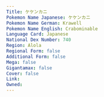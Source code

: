 ```yaml
---
﻿Title: ケケンカニ
Pokemon Name Japanese: ケケンカニ
Pokemon Name German: Krawell
Pokemon Name English: Crabominable
Language Card: Japanese
National Dex Number: 740
Region: Alola
Regional Form: false
Additional Form: false
Mega: false
Gigantamax: false
Cover: false
Link: 
Owned: 
---
```

